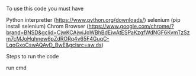 To use this code you must have 

Python interpretter (https://www.python.org/downloads/)
selenium (pip install selenium)
Chrom Browser (https://www.google.com/chrome/?brand=BNSD&gclid=CjwKCAjwiJqWBhBdEiwAtESPaKzgfWdNGF6KvmTzSzm7cMJoHqhnew6pZdRORq4v65F4GuqC-LqoGxoCswAQAvD_BwE&gclsrc=aw.ds)

Steps to run the code 

run cmd 

